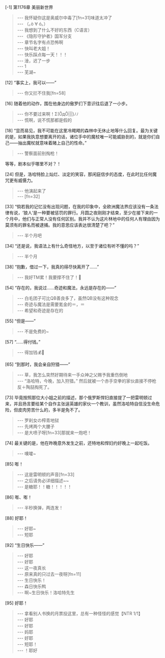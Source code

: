 
[-1] 第1176章 美丽新世界
>--- 我怀疑你这是奥威尔中毒了[fn=31]味道太冲了<br>
>--- （｡ò ∀ ó｡）<br>
>--- 我想到了什么不好的东西（C语言）<br>
>--- 《隐形守护者》国军分支<br>
>--- 章节名字有点恐怖啊<br>
>--- 快叫老大姐！<br>
>--- 快乐踩点每一天！！！<br>
>--- 淦，迟了一步<br>
>--- 1<br>
>--- 芜湖~<br>

[12] “事实上，我可以——”
>--- 你又拦不住我[fn=58]<br>

[16] 随着他的动作，围在他身边的傲罗们下意识往后退了一小步。
>--- 你不要过来啊！Σ(ŎдŎ|||)ﾉﾉ<br>
>--- 慌啊，说不慌那都是假的<br>

[18] “显而易见，我不可能在这里冷飕飕的森林中无休止地等什么回复。最为关键的是，如果我执意想要离开的话，诸位手中的魔杖唯一可能威胁到的，就是你们自己——抽出魔杖就意味着赌上自己的性命。”
>--- 警察面前别掏枪！

等等，剧本似乎哪里不对？！<br>

[24] 但是，洛哈特脸上灿烂、淡定的笑容，那闲庭信步的态度，在此时比任何魔咒更有威慑力。
>--- 他演起来了<br>
>--- [fn=32]<br>

[33] “倘若我的记忆没有出现问题，在我的印象中，全欧洲魔法界应该没有一条法律有说，‘狼人’是一种要被惩罚的罪行。月圆之夜刚刚才结束，至少在接下来的一个月中，他们与正常人没有任何区别。我并不认为这片林地中的任何人有理由因为莫须有的罪名而被逮捕。我的意思应该表达很清楚了吧？”
>--- 半个月吧<br>

[34] “还是说，我语法上有什么奇怪地方，以至于诸位有听不懂的吗？”
>--- 半个月<br>

[38] “抱歉，借过一下，我真的得尽快离开了……”
>--- 我好TM累！我要撑不住了！🐶<br>

[54] “存在的，我说过……奇迹和魔法，永远是存在的——”
>--- 白毛团子可比QB善良多了，虽然QB没有这种观念<br>
>--- 奇迹与魔法是需要氪金的＝，＝<br>
>--- 希望和奇迹是存在的<br>

[55] “但是——”
>--- 不是免费的~<br>

[57] “……得付钱。”
>--- 得加钱💰🤨<br>

[65] “到那时，我会亲自狩猎——”
>--- 草，我怎么突然好期待来一手众神之父赐予我重伤倒地<br>
>--- “洛哈特，今晚，加入狩猎。”
然后就被一个赤手空拳的家伙直接不停枪反＋陶喆掏死了。<br>

[73] 毕竟按照那位大小姐之前的描述，那个俄罗斯悍妇直接提了一把雷明顿过来，并且扬言要给某个自作主张逞英雄的家伙一个教训，虽然洛哈特自信没生命危险，但皮肉劳苦什么的，多半是免不了。
>--- 罗刹女の榨青地狱<br>
>--- 先烤两个大腰子<br>
>--- 是大喷子呀[fn=33]那就来一炮吧！<br>

[74] 最关键的是，他在昨晚意外发生之前，还特地和悍妇约好晚上一起吃饭。
>--- 噢嚯~<br>

[85] 嘭！
>--- 这是雷明顿的声音[fn=33]<br>
>--- 之后请务必详细描述~~<br>
>--- 是糖耶！！糖！！！！！<br>

[86] 嘭、嘭！
>--- 半秒换弹，两连发！<br>

[88] 好耶！
>--- 好耶~<br>
>--- 短耶<br>

[92] “生日快乐——”
>--- 好耶<br>
>--- 好耶<br>
>--- 这一夜真长<br>
>--- 原来真的只过去一夜呀[fn=11]<br>
>--- 生日快乐！<br>
>--- 森日快乐鸭<br>
>--- 啊~生日快乐！洛哈特先生<br>

[95] 好耶！
>--- 拿看别人书换的月票投这里，总有一种怪怪的感觉【NTR  1/1】<br>
>--- 好耶<br>
>--- 好耶<br>
>--- 妈耶<br>
>--- 好耶<br>
>--- 短耶！<br>
>--- ！耶好<br>
